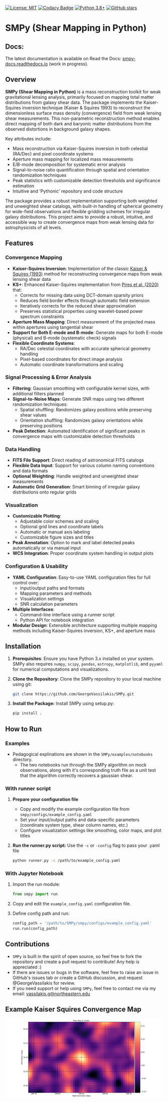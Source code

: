 [![License: MIT](https://img.shields.io/badge/License-MIT-brightgreen.svg)](https://opensource.org/licenses/MIT)
[![Codacy Badge](https://app.codacy.com/project/badge/Grade/bb1d59e8b4a143f8a261bc7320861495)](https://app.codacy.com/gh/GeorgeVassilakis/SMPy/dashboard?utm_source=gh&utm_medium=referral&utm_content=&utm_campaign=Badge_grade)
[![Python 3.8+](https://img.shields.io/badge/python-3.8+-blue.svg)](https://www.python.org/downloads/)
[![GitHub stars](https://img.shields.io/github/stars/GeorgeVassilakis/SMPy.svg?style=social&label=Star&maxAge=2592000)](https://GitHub.com/GeorgeVassilakis/SMPy/stargazers/)

# SMPy (Shear Mapping in Python)

## Docs: 
The latest documentation is available on Read the Docs: [smpy-docs.readthedocs.io](https://smpy-docs.readthedocs.io/en/latest/overview.html) (work in progress).

## Overview
**SMPy (Shear Mapping in Python)** is a mass reconstruction toolkit for weak gravitational lensing analysis, primarily focused on mapping total matter distributions from galaxy shear data. The package implements the Kaiser-Squires inversion technique (Kaiser & Squires 1993) to reconstruct the dimensionless surface mass density (convergence) field from weak lensing shear measurements. This non-parametric reconstruction method enables direct mapping of both dark and baryonic matter distributions from the observed distortions in background galaxy shapes.

Key attributes include:
- Mass reconstruction via Kaiser-Squires inversion in both celestial (RA/Dec) and pixel coordinate systems
- Aperture mass mapping for localized mass measurements
- E/B-mode decomposition for systematic error analysis
- Signal-to-noise ratio quantification through spatial and orientation randomization techniques
- Peak statistics with customizable detection thresholds and significance estimation
- Intuitive and 'Pythonic' repository and code structure

The package provides a robust implementation supporting both weighted and unweighted shear catalogs, with built-in handling of spherical geometry for wide-field observations and flexible gridding schemes for irregular galaxy distributions. This project aims to provide a robust, intuitive, and accessible way to create convergence maps from weak lensing data for astrophysicists of all levels.

## Features
### Convergence Mapping
- **Kaiser-Squires Inversion**: Implementation of the classic [Kaiser & Squires (1993)](https://ui.adsabs.harvard.edu/abs/1993ApJ...404..441K/abstract) method for reconstructing convergence maps from weak lensing shear data
- **KS+**: Enhanced Kaiser-Squires implementation from [Pires et al. (2020)](https://www.aanda.org/articles/aa/abs/2020/06/aa36865-19/aa36865-19.html) that:
  - Corrects for missing data using DCT-domain sparsity priors
  - Reduces field border effects through automatic field extension
  - Iteratively corrects for the reduced shear approximation
  - Preserves statistical properties using wavelet-based power spectrum constraints
- **Aperture Mass Mapping**: Direct measurement of the projected mass within apertures using tangential shear
- **Support for Both E-mode and B-mode**: Generate maps for both E-mode (physical) and B-mode (systematic check) signals
- **Flexible Coordinate Systems**: 
  - RA/Dec celestial coordinates with accurate spherical geometry handling
  - Pixel-based coordinates for direct image analysis
  - Automatic coordinate transformations and scaling

### Signal Processing & Error Analysis
- **Filtering**: Gaussian smoothing with configurable kernel sizes, with additional filters planned
- **Signal-to-Noise Maps**: Generate SNR maps using two different randomization techniques:
  - Spatial shuffling: Randomizes galaxy positions while preserving shear values
  - Orientation shuffling: Randomizes galaxy orientations while preserving positions
- **Peak Detection**: Automated identification of significant peaks in convergence maps with customizable detection thresholds

### Data Handling
- **FITS File Support**: Direct reading of astronomical FITS catalogs
- **Flexible Data Input**: Support for various column naming conventions and data formats
- **Optional Weighting**: Handle weighted and unweighted shear measurements
- **Automatic Grid Generation**: Smart binning of irregular galaxy distributions onto regular grids

### Visualization
- **Customizable Plotting**: 
  - Adjustable color schemes and scaling
  - Optional grid lines and coordinate labels
  - Automatic or manual axis labeling
  - Customizable figure sizes and titles
- **Peak Annotation**: Option to mark and label detected peaks automatically or via manual input
- **WCS Integration**: Proper coordinate system handling in output plots

### Configuration & Usability
- **YAML Configuration**: Easy-to-use YAML configuration files for full control over:
  - Input/output paths and formats
  - Mapping parameters and methods
  - Visualization settings
  - SNR calculation parameters
- **Multiple Interfaces**: 
  - Command-line interface using a runner script
  - Python API for notebook integration
- **Modular Design**: Extensible architecture supporting multiple mapping methods including Kaiser-Squires inversion, KS+, and aperture mass

## Installation

1. **Prerequisites**: Ensure you have Python 3.x installed on your system. SMPy also requires `numpy`, `scipy`, `pandas`, `astropy`, `matplotlib`, and `pyyaml` for numerical computations and visualizations.

2. **Clone the Repository**: Clone the SMPy repository to your local machine using git:

   ```bash
   git clone https://github.com/GeorgeVassilakis/SMPy.git
   ```

3. **Install the Package:** Install SMPy using setup.py:

   ```bash
   pip install .
   ```

## How to Run
### Examples
- Pedagogical explinations are shown in the `SMPy/examples/notebooks` directory.
  - The two notebooks run through the SMPy algorithm on mock observations, along with it's corresponding truth file as a unit test that the algorithm correctly recovers a gaussian shear.

### With runner script
1. **Prepare your configuration file**
   - Copy and modify the example configuration file from `smpy/configs/example_config.yaml`
   - Set your input/output paths and data-specific parameters (coordinate system type, shear column names, etc.)
   - Configure visualization settings like smoothing, color maps, and plot titles

2. **Run the runner.py script:** Use the `-c` or `-config` flag to pass your .yaml file
   
   ```bash
   python runner.py -c /path/to/example_config.yaml
   ```

### With Jupyter Notebook
1. Import the run module:
   ```python
   from smpy import run
   ```

2. Copy and edit the `example_config.yaml` configuration file.

3. Define config path and run:
   ```python
   config_path = '/path/to/SMPy/smpy/configs/example_config.yaml'
   run.run(config_path)
   ```

## Contributions
- `SMPy` is built in the spirit of open source, so feel free to fork the repository and create a pull request to contribute! Any help is appreciated :)
- If there are issues or bugs in the software, feel free to raise an issue in GitHub's issues tab or create a GitHub discussion, and request @GeorgeVassilakis for review.
- If you need support or help using `SMPy`, feel free to contact me via my email: vassilakis.g@northeastern.edu

## Example Kaiser Squires Convergence Map
![Kaiser Squires Convergence Map](examples/outputs/kaiser_squires/simulation_testing_kaiser_squires_e_mode.png)

